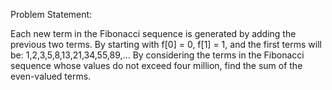 Problem Statement:

Each new term in the Fibonacci sequence is generated by adding the previous two terms.
By starting with f[0] = 0, f[1] = 1, and the first terms will be:
                                1,2,3,5,8,13,21,34,55,89,...
By considering the terms in the Fibonacci sequence whose values do not exceed four 
million, find the sum of the even-valued terms.
